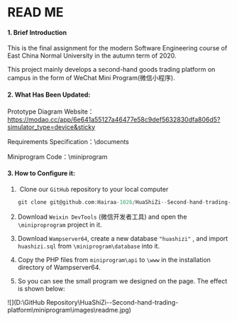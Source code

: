 # READ ME
#### 1. Brief Introduction 

This is the final assignment for the modern Software Engineering course of East China Normal University in the autumn term of 2020.

This project mainly develops a second-hand goods trading platform on campus in the form of WeChat Mini Program(微信小程序).

#### 2. What Has Been Updated:

Prototype Diagram Website：https://modao.cc/app/6e641a55127a46477e58c9def5632830dfa806d5?simulator_type=device&sticky

Requirements Specification：\documents

Miniprogram Code：\miniprogram

#### 3. How to Configure it:

1. ​	Clone our `GitHub` repository to your local computer

   ```c
   git clone git@github.com:Hairaa-1026/HuaShiZi--Second-hand-trading-platform.git
   ```

2.    Download `Weixin DevTools` (微信开发者工具)  and open the `\miniproprogram` project in it.

3.    Download `Wampserver64`, create a new database `"huashizi"` , and import `huashizi.sql` from `\miniprogram\database` into it.

4.    Copy the PHP files from `miniprogram\api` to `\www` in the installation directory of Wampserver64.

5.    So you can see the small program we designed on the page. The effect is shown below:

   ![](D:\GitHub Repository\HuaShiZi--Second-hand-trading-platform\miniprogram\images\readme.jpg)